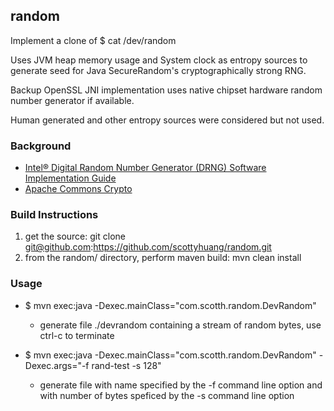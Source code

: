## random
Implement a clone of $ cat /dev/random

Uses JVM heap memory usage and System clock as entropy sources to generate seed for Java SecureRandom's cryptographically strong RNG.
 
Backup OpenSSL JNI implementation uses native chipset hardware random number generator if available.   

Human generated and other entropy sources were considered but not used.

### Background
- [Intel® Digital Random Number Generator (DRNG) Software Implementation Guide](https://software.intel.com/content/www/us/en/develop/articles/intel-digital-random-number-generator-drng-software-implementation-guide.html)  
- [Apache Commons Crypto](https://commons.apache.org/proper/commons-crypto/userguide.html)  

### Build Instructions
1. get the source: 
    git clone git@github.com:https://github.com/scottyhuang/random.git
2. from the random/ directory, perform maven build: mvn clean install

### Usage
* $ mvn exec:java -Dexec.mainClass="com.scotth.random.DevRandom"
  - generate file ./devrandom containing a stream of random bytes, use ctrl-c to terminate

* $ mvn exec:java -Dexec.mainClass="com.scotth.random.DevRandom" -Dexec.args="-f rand-test -s 128"
  - generate file with name specified by the -f command line option and with number of bytes speficed by the -s command line option
